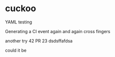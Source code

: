 # cuckoo
YAML testing

Generating a CI event again and again
cross fingers

another try
42
PR 23
dsdsffafdsa


could it be
